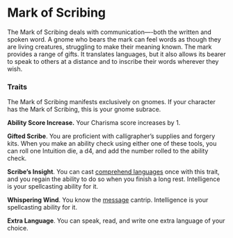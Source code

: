 # Mark of Scribing
The Mark of Scribing deals with communication—-both the written and spoken word. A gnome who bears the mark can feel words as though they are living creatures, struggling to make their meaning known. The mark provides a range of gifts. It translates languages, but it also allows its bearer to speak to others at a distance and to inscribe their words wherever they wish.

### Traits
The Mark of Scribing manifests exclusively on gnomes. If your character has the Mark of Scribing, this is your gnome subrace. 

**Ability Score Increase.** Your Charisma score increases by 1.

**Gifted Scribe**. You are proficient with calligrapher’s supplies and forgery kits. When you make an ability check using either one of these tools, you can roll one Intuition die, a d4, and add the number rolled to the ability check.

**Scribe’s Insight**. You can cast [comprehend languages](../Magic/Spells/comprehend-languages.md) once with this trait, and you regain the ability to do so when you finish a long rest. Intelligence is your spellcasting ability for it.

**Whispering Wind**. You know the [message](../Magic/Spells/message.md) cantrip. Intelligence is your spellcasting ability for it.

**Extra Language**. You can speak, read, and write one extra language of your choice.
